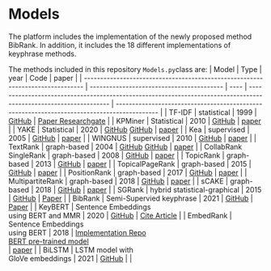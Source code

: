 # Models 
The platform includes the implementation of the newly proposed method BibRank.  In addition, it includes the 18 different implementations of keyphrase methods.

The methods included in this repository `Models.py`class are:
| Model                                                                          | Type                                      | year | Code                                                                                                              | paper                                                                                       |
| ------------------------------------------------------------------------------ | ----------------------------------------- | ---- | ----------------------------------------------------------------------------------------------------------------- | ------------------------------------------------------------------------------------------- |
| TF-IDF                                                                         | statistical                               | 1999 | [GitHub](https://github.com/boudinfl/pke)                                                                         | [Paper  Researchgate](https://www.ijcai.org/Proceedings/99-2/Papers/002.pdf)                |
| KPMiner                                                                        | Statistical                               | 2010 | [GitHub](https://github.com/boudinfl/pke)                                                                         | [paper](https://www.aclweb.org/anthology/S10-1041.pdf)                                      |
| YAKE                                                                           | Statistical                               | 2020 | [GitHub](https://github.com/boudinfl/pke)   [GitHub](https://github.com/chartbeat-labs/textacy/tree/master/src/textacy/ke)                                                                       | [paper](https://www.sciencedirect.com/science/article/abs/pii/S0020025519308588?via%3Dihub) |
| Kea                                                                            | supervised                                | 2005 | [GitHub](https://github.com/boudinfl/pke)                                                                         | [paper](https://www.cs.waikato.ac.nz/ml/publications/2005/chap_Witten-et-al_Windows.pdf)    |
| WINGNUS                                                                        | supervised                                | 2010 | [GitHub](https://github.com/boudinfl/pke)                                                                         | [paper](https://www.aclweb.org/anthology/S10-1035.pdf)                                      |
| TextRank                                                                       | graph-based                               | 2004 | [GitHub](https://github.com/boudinfl/pke)  [GitHub](https://github.com/chartbeat-labs/textacy/tree/master/src/textacy/ke)                                                                         | [paper](https://www.aclweb.org/anthology/W04-3252.pdf)                                      |
| CollabRank<br>SingleRank                                                       | graph-based                               | 2008 | [GitHub](https://github.com/boudinfl/pke)                                                                         | [paper](https://www.aclweb.org/anthology/C08-1122.pdf)                                      |
| TopicRank                                                                      | graph-based                               | 2013 | [GitHub](https://github.com/boudinfl/pke)                                                                         | [paper](https://www.aclweb.org/anthology/I13-1062.pdf)                                      |
| TopicalPageRank                                                                | graph-based                               | 2015 | [GitHub](https://github.com/boudinfl/pke)                                                                         | [paper](http://users.intec.ugent.be/cdvelder/papers/2015/sterckx2015wwwb.pdf)               |
| PositionRank                                                                   | graph-based                               | 2017 | [GitHub](https://github.com/boudinfl/pke)                                                                         | [paper](https://www.aclweb.org/anthology/P17-1102.pdf)                                      |
| MultipartiteRank                                                               | graph-based                               | 2018 | [GitHub](https://github.com/boudinfl/pke)                                                                         | [paper](https://arxiv.org/abs/1803.08721)                                                   |
| sCAKE                                                                          | graph-based                               | 2018 | [GitHub](https://github.com/chartbeat-labs/textacy/tree/master/src/textacy/ke)                                    | [paper](https://arxiv.org/pdf/1811.10831.pdf)                                               |
| SGRank                                                                         | hybrid statistical-graphical              | 2015 | [GitHub](https://github.com/chartbeat-labs/textacy/tree/master/src/textacy/ke)                                    | [Paper](https://www.aclweb.org/anthology/S15-1013/)                                         |
| BibRank                                                                        | Semi-Supervied keyphrase                  | 2021 | [GitHub](https://github.com/dallal9/keyphrase)                                                                    | [Paper](https://comserv.cs.ut.ee/ati_thesis/datasheet.php?id=72233&year=2021)               |
| KeyBERT                                                                        | Sentence Embeddings<br>using BERT and MMR | 2020 | [GitHub](https://github.com/MaartenGr/KeyBERT)                                                                    | [Cite  Article](https://doi.org/10.5281/zenodo.4461265)                                     |
| EmbedRank                                                                      | Sentence Embeddings<br>using BERT         | 2018 | [Implementation Repo<br>BERT pre-trained model<br>](https://github.com/swisscom/ai-research-keyphrase-extraction) | [paper](https://arxiv.org/pdf/1801.04470.pdf)                                               |
| BiLSTM                                                                         | LSTM model with<br>GloVe embeddings       | 2021 | [GitHub](https://github.com/codemaker2015/Keyphrase-Extraction-BiLSTM)                                            |                                                                                             |
